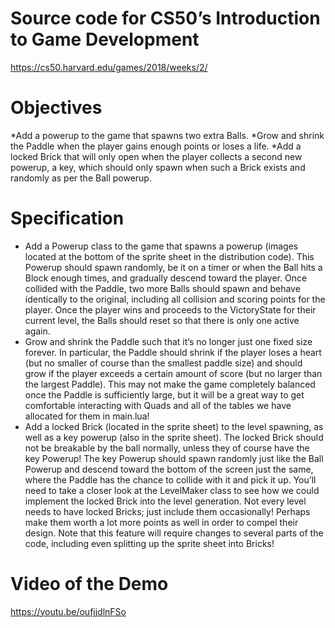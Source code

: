 # Source code for CS50’s Introduction to Game Development
https://cs50.harvard.edu/games/2018/weeks/2/

# Objectives

*Add a powerup to the game that spawns two extra Balls.
*Grow and shrink the Paddle when the player gains enough points or loses a life.
*Add a locked Brick that will only open when the player collects a second new powerup, a key, which should only spawn when such a Brick exists and randomly as per the Ball powerup.

# Specification
* Add a Powerup class to the game that spawns a powerup (images located at the bottom of the sprite sheet in the distribution code). This Powerup should spawn randomly, be it on a timer or when the Ball hits a Block enough times, and gradually descend toward the player. Once collided with the Paddle, two more Balls should spawn and behave identically to the original, including all collision and scoring points for the player. Once the player wins and proceeds to the VictoryState for their current level, the Balls should reset so that there is only one active again.
* Grow and shrink the Paddle such that it’s no longer just one fixed size forever. In particular, the Paddle should shrink if the player loses a heart (but no smaller of course than the smallest paddle size) and should grow if the player exceeds a certain amount of score (but no larger than the largest Paddle). This may not make the game completely balanced once the Paddle is sufficiently large, but it will be a great way to get comfortable interacting with Quads and all of the tables we have allocated for them in main.lua!
* Add a locked Brick (located in the sprite sheet) to the level spawning, as well as a key powerup (also in the sprite sheet). The locked Brick should not be breakable by the ball normally, unless they of course have the key Powerup! The key Powerup should spawn randomly just like the Ball Powerup and descend toward the bottom of the screen just the same, where the Paddle has the chance to collide with it and pick it up. You’ll need to take a closer look at the LevelMaker class to see how we could implement the locked Brick into the level generation. Not every level needs to have locked Bricks; just include them occasionally! Perhaps make them worth a lot more points as well in order to compel their design. Note that this feature will require changes to several parts of the code, including even splitting up the sprite sheet into Bricks!

# Video of the Demo
https://youtu.be/oufjjdlnFSo